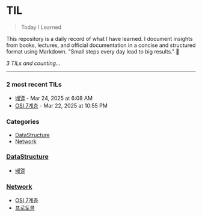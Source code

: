 # TIL
> Today I Learned

This repository is a daily record of what I have learned.
I document insights from books, lectures, and official documentation in a concise and structured format using Markdown.
"Small steps every day lead to big results." 🚀


_3 TILs and counting..._

---

### 2 most recent TILs

- [배열](DataStructure/Array.md) - Mar 24, 2025 at 6:08 AM
- [OSI 7계층](Network/7_OSI_layers.md) - Mar 22, 2025 at 10:55 PM

### Categories

- [DataStructure](#datastructure)
- [Network](#network)

### [DataStructure](#datastructure)
- [배열](DataStructure/Array.md)

### [Network](#network)
- [OSI 7계층](Network/7_OSI_layers.md)
- [프로토콜](Network/Protocol.md)


